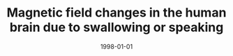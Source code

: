 ---
title: "Magnetic field changes in the human brain due to swallowing or speaking"
date: 1998-01-01
authors_string: R. Birn, Peter Bandettini, R. Cox, A. Jesmanowicz, R. Shaker
authors:
   - R. Birn
   - Peter Bandettini
   - R. Cox
   - A. Jesmanowicz
   - R. Shaker
author_ids:
   - rasmus_birn
   - peter_bandettini
journal: 'Magnetic Resonance in Medicine'
volume: 40
issue: 
pages: 55-60
book_title: ''
publisher: ''
abstract: ""
project_id: 
paper_url: 
doi: 
data_loc: ''
code_loc: ''
file: '/assets/publications//assets/publications/'
file_name: '/assets/publications/'
type: journal_article
pub_str: ' (1998) Magnetic Resonance in Medicine 40: 55-60'
layout: publication 
---